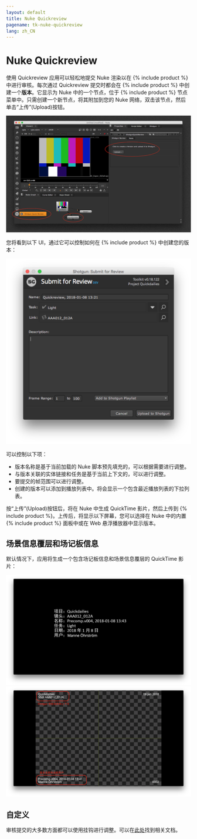 ```yaml
---
layout: default
title: Nuke Quickreview
pagename: tk-nuke-quickreview
lang: zh_CN
---
```


# Nuke Quickreview

使用 Quickreview 应用可以轻松地提交 Nuke 渲染以在 {% include product %} 中进行审核。每次通过 Quickreview 提交时都会在 {% include product %} 中创建一个**版本**。它显示为 Nuke 中的一个节点，位于 {% include product %} 节点菜单中。只需创建一个新节点，将其附加到您的 Nuke 网络，双击该节点，然后单击“上传”(Upload)按钮。

![Nuke 概述](../images/apps/nuke-quickreview-nuke_ui.png)

您将看到以下 UI，通过它可以控制如何在 {% include product %} 中创建您的版本：

![提交 UI](../images/apps/nuke-quickreview-submit.png)

可以控制以下项：

- 版本名称是基于当前加载的 Nuke 脚本预先填充的，可以根据需要进行调整。
- 与版本关联的实体链接和任务是基于当前上下文的，可以进行调整。
- 要提交的帧范围可以进行调整。
- 创建的版本可以添加到播放列表中。将会显示一个包含最近播放列表的下拉列表。

按“上传”(Upload)按钮后，将在 Nuke 中生成 QuickTime 影片，然后上传到 {% include product %}。上传后，将显示以下屏幕，您可以选择在 Nuke 中的内置 {% include product %} 面板中或在 Web 悬浮播放器中显示版本。

## 场景信息覆层和场记板信息

默认情况下，应用将生成一个包含场记板信息和场景信息覆层的 QuickTime 影片：

![场记板示例](../images/apps/nuke-quickreview-slate.png)
![场景信息覆层示例](../images/apps/nuke-quickreview-burnins.png)

## 自定义

审核提交的大多数方面都可以使用挂钩进行调整。可以在[此处](http://developer.shotgridsoftware.com/tk-nuke-quickreview)找到相关文档。


